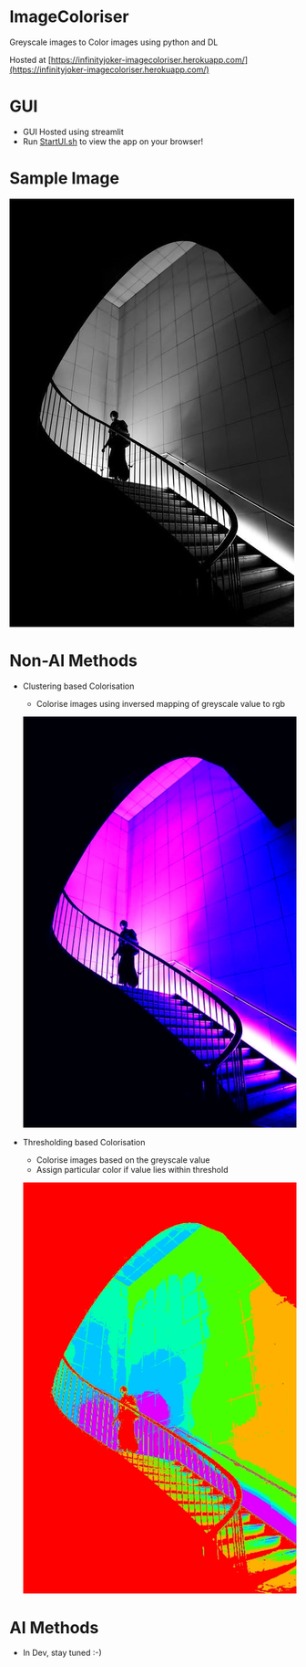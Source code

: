 # ImageColoriser
 Greyscale images to Color images using python and DL

 Hosted at [https://infinityjoker-imagecoloriser.herokuapp.com/](https://infinityjoker-imagecoloriser.herokuapp.com/)

# GUI

 - GUI Hosted using streamlit
 - Run [StartUI.sh](StartUI.sh) to view the app on your browser!

# Sample Image

![Greyscale Image](DocImages/Staircase.png)

# Non-AI Methods
 - Clustering based Colorisation
    - Colorise images using inversed mapping of greyscale value to rgb

    ![Clustering Color Image](DocImages/ColorImage_Clustering.jpeg)

 - Thresholding based Colorisation
    - Colorise images based on the greyscale value
    - Assign particular color if value lies within threshold

    ![Clustering Color Image](DocImages/ColorImage_Thresholding.jpeg)

# AI Methods
 - In Dev, stay tuned :-)